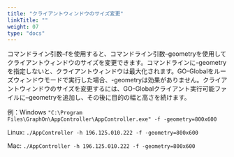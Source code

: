 ```yaml
---
title: "クライアントウィンドウのサイズ変更"
linkTitle: ""
weight: 07
type: "docs"
---
```


コマンドライン引数–fを使用すると、コマンドライン引数–geometryを使用してクライアントウィンドウのサイズを変更できます。コマンドラインに-geometryを指定しないと、クライアントウィンドウは最大化されます。GO-Globalをルーズウィンドウモードで実行した場合、-geometryは効果がありません。クライアントウィンドウのサイズを変更するには、GO-Globalクライアント実行可能ファイルに–geometryを追加し、その後に目的の幅と高さを続けます。

例：Windows
`"C:\Program Files\GraphOn\AppController\AppController.exe" -f -geometry=800x600`

Linux: 
`./AppController -h 196.125.010.222 -f -geometry=800x600`

Mac: 
`./AppController -h 196.125.010.222 -f -geometry=800x600`
